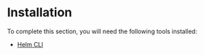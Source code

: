 # Installation

To complete this section, you will need the following tools installed:

- [Helm CLI](https://helm.sh/docs/intro/install/)
